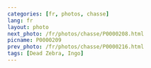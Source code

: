 ```yaml
---
categories: [fr, photos, chasse]
lang: fr
layout: photo
next_photo: /fr/photos/chasse/P0000208.html
picname: P0000209
prev_photo: /fr/photos/chasse/P0000216.html
tags: [Dead Zebra, Ingo]
---
```

